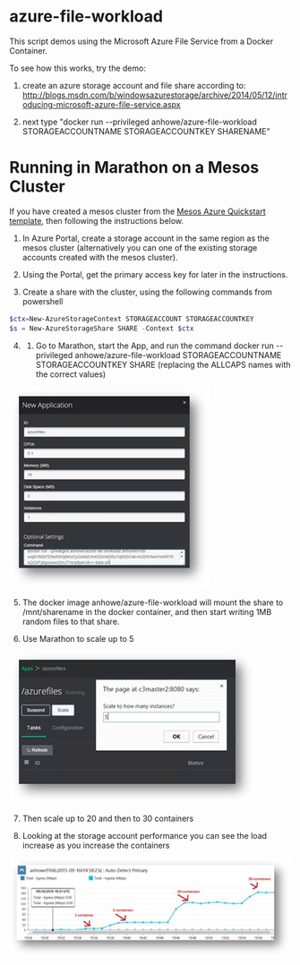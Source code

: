 # azure-file-workload

This script demos using the Microsoft Azure File Service from a Docker Container.

To see how this works, try the demo:

1. create an azure storage account and file share according to: http://blogs.msdn.com/b/windowsazurestorage/archive/2014/05/12/introducing-microsoft-azure-file-service.aspx

2. next type "docker run --privileged anhowe/azure-file-workload STORAGEACCOUNTNAME STORAGEACCOUNTKEY SHARENAME"

# Running in Marathon on a Mesos Cluster

If you have created a mesos cluster from the [Mesos Azure Quickstart template](https://github.com/Azure/azure-quickstart-templates/tree/master/mesos-swarm-marathon), then following the instructions below.

1. In Azure Portal, create a storage account in the same region as the mesos cluster (alternatively you can one of the existing storage accounts created with the mesos cluster).

2. Using the Portal, get the primary access key for later in the instructions.

3. Create a share with the cluster, using the following commands from powershell

 ```powershell
 $ctx=New-AzureStorageContext STORAGEACCOUNT STORAGEACCOUNTKEY
 $s = New-AzureStorageShare SHARE -Context $ctx
 ```

4. 1.	Go to Marathon, start the App, and run the command docker run --privileged anhowe/azure-file-workload STORAGEACCOUNTNAME STORAGEACCOUNTKEY SHARE (replacing the ALLCAPS names with the correct values)

 ![Image of marathon with a single instance](https://raw.githubusercontent.com/anhowe/azure-file-workload/master/images/marathon-app.png)

5. The docker image anhowe/azure-file-workload will mount the share to /mnt/sharename in the docker container, and then start writing 1MB random files to that share.

6. Use Marathon to scale up to 5

 ![Image of marathon with a single instance](https://raw.githubusercontent.com/anhowe/azure-file-workload/master/images/marathon-app2.png)

7. Then scale up to 20 and then to 30 containers

8. Looking at the storage account performance you can see the load increase as you increase the containers

 ![storage load](https://raw.githubusercontent.com/anhowe/azure-file-workload/master/images/storageaccountload.png)
